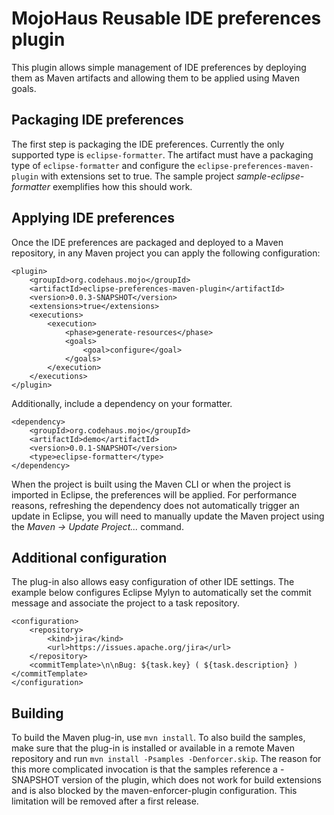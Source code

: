 # MojoHaus Reusable IDE preferences plugin

This plugin allows simple management of IDE preferences by deploying them as Maven artifacts
and allowing them to be applied using Maven goals.

## Packaging IDE preferences

The first step is packaging the IDE preferences. Currently the only supported type
is `eclipse-formatter`. The artifact must have a packaging type of `eclipse-formatter` and 
configure the `eclipse-preferences-maven-plugin` with extensions set to true. The sample project
_sample-eclipse-formatter_ exemplifies how this should work.

## Applying IDE preferences

Once the IDE preferences are packaged and deployed to a Maven repository, in any Maven project
you can apply the following configuration:

    <plugin>
        <groupId>org.codehaus.mojo</groupId>
        <artifactId>eclipse-preferences-maven-plugin</artifactId>
        <version>0.0.3-SNAPSHOT</version>
        <extensions>true</extensions>
        <executions>
            <execution>
                <phase>generate-resources</phase>
                <goals>
                    <goal>configure</goal>
                </goals>
            </execution>
        </executions>
    </plugin>


Additionally, include a dependency on your formatter.

    <dependency>
        <groupId>org.codehaus.mojo</groupId>
        <artifactId>demo</artifactId>
        <version>0.0.1-SNAPSHOT</version>
        <type>eclipse-formatter</type>
    </dependency>

When the project is built using the Maven CLI or when the project is imported in
Eclipse, the preferences will be applied. For performance reasons, refreshing the
dependency does not automatically trigger an update in Eclipse, you will need to
manually update the Maven project using the _Maven → Update Project..._ command.

## Additional configuration

The plug-in also allows easy configuration of other IDE settings. The example below
configures Eclipse Mylyn to automatically set the commit message and associate the
project to a task repository. 

    <configuration>
        <repository>
            <kind>jira</kind>
            <url>https://issues.apache.org/jira</url>
        </repository>
        <commitTemplate>\n\nBug: ${task.key} ( ${task.description} )</commitTemplate>
    </configuration>
    
## Building

To build the Maven plug-in, use `mvn install`. To also build the samples, make sure that the
plug-in is installed or available in a remote Maven repository and run `mvn install -Psamples -Denforcer.skip`.
The reason for this more complicated invocation is that the samples reference a -SNAPSHOT
version of the plugin, which does not work for build extensions and is also blocked
by the maven-enforcer-plugin configuration. This limitation will be removed after a first
release.